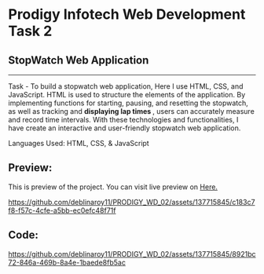 # Prodigy Infotech Web Development Task 2
## StopWatch Web Application
---
<p> Task - To build a stopwatch web application, Here I use HTML, CSS, and JavaScript. HTML is used to structure the elements of the application. By implementing functions for starting, pausing, and resetting the stopwatch, as well as tracking and <b> displaying lap times </b>, users can accurately measure and record time intervals. With these technologies and functionalities, I have create an interactive and user-friendly stopwatch web application. </p>

<p> Languages Used: HTML, CSS, & JavaScript </p>
<h2>Preview: </h2>
<p>This is preview of the project. You can visit live preview on <a href="https://deblinaroy11.github.io/PRODIGY_WD_02/" target="_blank"> Here. </a></p>






https://github.com/deblinaroy11/PRODIGY_WD_02/assets/137715845/c183c7f8-f57c-4cfe-a5bb-ec0efc48f71f



<h2>Code: </h2>








https://github.com/deblinaroy11/PRODIGY_WD_02/assets/137715845/8921bc72-846a-469b-8a4e-1baede8fb5ac

